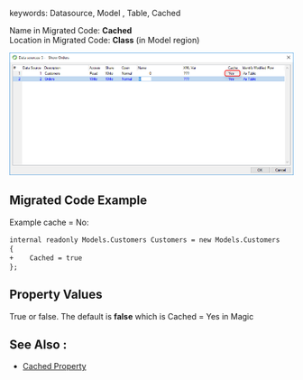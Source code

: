 ﻿keywords: Datasource, Model , Table, Cached


Name in Migrated Code: **Cached**  
Location in Migrated Code: **Class** (in Model region)

![](2017-11-28_15h19_18.png)

## Migrated Code Example 

Example cache = No:
```csdiff
internal readonly Models.Customers Customers = new Models.Customers 
{ 
+    Cached = true
};
```
## Property Values
True or false. The default is **false** which is Cached = Yes in Magic

## See Also :
* [Cached Property](http://www.fireflymigration.com/reference/html/P_Firefly_Box_Data_Entity_Cached.htm)

